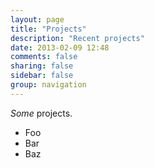 ```yaml
---
layout: page
title: "Projects"
description: "Recent projects"
date: 2013-02-09 12:48
comments: false
sharing: false
sidebar: false
group: navigation
---
```


*Some* projects.

* Foo
* Bar
* Baz
